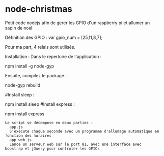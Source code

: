 node-christmas
==============

Petit code nodejs afin de gerer les GPIO d'un raspberry pi et allumer un sapin de noel

Définition des GPIO :
var gpio_num = [25,11,8,7];

Pour ma part, 4 relais sont utilisés.


Installation :
Dans le repertoire de l'application :

npm install -g node-gyp

Ensuite, compilez le package :

node-gyp rebuild

#Install sleep : 

npm install sleep
#Install express :

npm install express
	
	Le script se décompose en deux parties : 
	  app.js 
	  S'execute chaque seconde avec un programme d'allumage automatique en fonction des horaires
	  app_web.js
	  Lance un serveur web sur le port 81, avec une interface avec boostrap et jQuery pour controler les GPIOs
